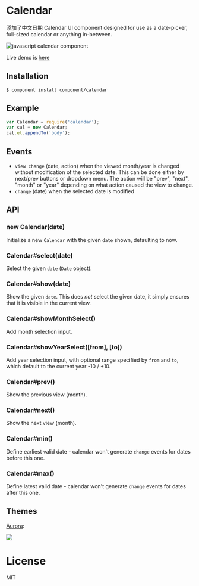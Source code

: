 
# Calendar
  添加了中文日期
  Calendar UI component designed for use as a date-picker,
  full-sized calendar or anything in-between.

  ![javascript calendar component](http://f.cl.ly/items/2u3w1D421W0C370Z3G1U/Screen%20Shot%202012-10-11%20at%2014.32.41.png)

  Live demo is [here](http://component.github.io/calendar/)

## Installation

    $ component install component/calendar

## Example

```js
var Calendar = require('calendar');
var cal = new Calendar;
cal.el.appendTo('body');
```

## Events

  - `view change` (date, action) when the viewed month/year is changed without modification of the selected date. This can be done either by next/prev buttons or dropdown menu. The action will be "prev", "next", "month" or "year" depending on what action caused the view to change.
  - `change` (date) when the selected date is modified

## API

### new Calendar(date)

  Initialize a new `Calendar` with the given `date` shown,
  defaulting to now.

### Calendar#select(date)

  Select the given `date` (`Date` object).

### Calendar#show(date)

  Show the given `date`. This does _not_ select the given date,
  it simply ensures that it is visible in the current view.

### Calendar#showMonthSelect()

  Add month selection input.

### Calendar#showYearSelect([from], [to])

  Add year selection input, with optional range specified by `from` and `to`,
  which default to the current year -10 / +10.

### Calendar#prev()

  Show the previous view (month).

### Calendar#next()

  Show the next view (month).

### Calendar#min()

  Define earliest valid date - calendar won't generate `change` events for dates before this one.

### Calendar#max()

  Define latest valid date - calendar won't generate `change` events for dates after this one.

## Themes

  [Aurora](https://github.com/component/aurora-calendar):

  ![](https://a248.e.akamai.net/camo.github.com/2ca4c0ffd16267155335b2d9285c1923fa90e6d3/687474703a2f2f662e636c2e6c792f6974656d732f3034334e31723065314c313330793136325232662f53637265656e25323053686f74253230323031322d30392d31372532306174253230392e31372e3332253230504d2e706e67)

# License

  MIT

